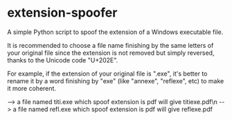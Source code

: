 # extension-spoofer

A simple Python script to spoof the extension of a Windows executable file.

It is recommended to choose a file name finishing by the same letters of your original file 
since the extension is not removed but simply reversed, thanks to the Unicode code "U+202E".

For example, if the extension of your original file is ".exe", it's better to rename it 
by a word finishing by "exe" (like "annexe", "reflexe", etc) to make it more coherent.

--> a file named titi.exe which spoof extension is pdf will give titiexe.pdf\n
--> a file named refl.exe which spoof extension is pdf will give reflexe.pdf

